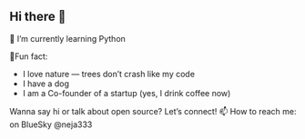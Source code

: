 ## Hi there 👋

🐍 I’m currently learning Python

🐾Fun fact:
- I love nature — trees don’t crash like my code
- I have a dog
- I am a Co-founder of a startup (yes, I drink coffee now)

Wanna say hi or talk about open source? Let’s connect! 
📫 How to reach me: on BlueSky @neja333


<!--
**nejagb/nejagb** is a ✨ _special_ ✨ repository because its `README.md` (this file) appears on your GitHub profile.

Here are some ideas to get you started:

- 🔭 I’m currently working on ...
- 🌱 I’m currently learning ...
- 👯 I’m looking to collaborate on ...
- 🤔 I’m looking for help with ...
- 💬 Ask me about ...
- 📫 How to reach me: ...
- 😄 Pronouns: ...
- ⚡ Fun fact: ...
-->
